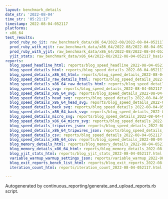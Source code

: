 ```yaml
---
layout: benchmark_details
date_str: '2022-08-04'
time_str: '05:21:17'
timestamp: 2022-08-04-052117
platforms:
- x86_64
test_results:
  prod_ruby_no_jit: raw_benchmark_data/x86_64/2022-08/2022-08-04-052117_basic_benchmark_prod_ruby_no_jit.json
  prod_ruby_with_mjit: raw_benchmark_data/x86_64/2022-08/2022-08-04-052117_basic_benchmark_prod_ruby_with_mjit.json
  prod_ruby_with_yjit: raw_benchmark_data/x86_64/2022-08/2022-08-04-052117_basic_benchmark_prod_ruby_with_yjit.json
  yjit_stats: raw_benchmark_data/x86_64/2022-08/2022-08-04-052117_basic_benchmark_yjit_stats.json
reports:
  blog_speed_headline_html: reports/blog_speed_headline_2022-08-04-052117.html
  blog_speed_details_html: reports/blog_speed_details_2022-08-04-052117.html
  blog_speed_details_x86_64_html: reports/blog_speed_details_2022-08-04-052117.x86_64.html
  blog_speed_details_raw_details_html: reports/blog_speed_details_2022-08-04-052117.raw_details.html
  blog_speed_details_x86_64_raw_details_html: reports/blog_speed_details_2022-08-04-052117.x86_64.raw_details.html
  blog_speed_details_svg: reports/blog_speed_details_2022-08-04-052117.svg
  blog_speed_details_x86_64_svg: reports/blog_speed_details_2022-08-04-052117.x86_64.svg
  blog_speed_details_head_svg: reports/blog_speed_details_2022-08-04-052117.head.svg
  blog_speed_details_x86_64_head_svg: reports/blog_speed_details_2022-08-04-052117.x86_64.head.svg
  blog_speed_details_back_svg: reports/blog_speed_details_2022-08-04-052117.back.svg
  blog_speed_details_x86_64_back_svg: reports/blog_speed_details_2022-08-04-052117.x86_64.back.svg
  blog_speed_details_micro_svg: reports/blog_speed_details_2022-08-04-052117.micro.svg
  blog_speed_details_x86_64_micro_svg: reports/blog_speed_details_2022-08-04-052117.x86_64.micro.svg
  blog_speed_details_tripwires_json: reports/blog_speed_details_2022-08-04-052117.tripwires.json
  blog_speed_details_x86_64_tripwires_json: reports/blog_speed_details_2022-08-04-052117.x86_64.tripwires.json
  blog_speed_details_csv: reports/blog_speed_details_2022-08-04-052117.csv
  blog_speed_details_x86_64_csv: reports/blog_speed_details_2022-08-04-052117.x86_64.csv
  blog_memory_details_html: reports/blog_memory_details_2022-08-04-052117.html
  blog_memory_details_x86_64_html: reports/blog_memory_details_2022-08-04-052117.x86_64.html
  blog_yjit_stats_html: reports/blog_yjit_stats_2022-08-04-052117.html
  variable_warmup_warmup_settings_json: reports/variable_warmup_2022-08-04-052117.warmup_settings.json
  blog_exit_reports_bench_list_html: reports/blog_exit_reports_2022-08-04-052117.bench_list.html
  iteration_count_html: reports/iteration_count_2022-08-04-052117.html

---
```

Autogenerated by continuous_reporting/generate_and_upload_reports.rb script.
